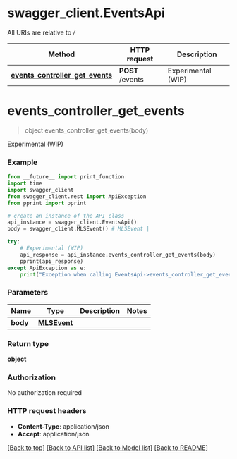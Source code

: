 # swagger_client.EventsApi

All URIs are relative to */*

Method | HTTP request | Description
------------- | ------------- | -------------
[**events_controller_get_events**](EventsApi.md#events_controller_get_events) | **POST** /events | Experimental (WIP)

# **events_controller_get_events**
> object events_controller_get_events(body)

Experimental (WIP)

### Example
```python
from __future__ import print_function
import time
import swagger_client
from swagger_client.rest import ApiException
from pprint import pprint

# create an instance of the API class
api_instance = swagger_client.EventsApi()
body = swagger_client.MLSEvent() # MLSEvent | 

try:
    # Experimental (WIP)
    api_response = api_instance.events_controller_get_events(body)
    pprint(api_response)
except ApiException as e:
    print("Exception when calling EventsApi->events_controller_get_events: %s\n" % e)
```

### Parameters

Name | Type | Description  | Notes
------------- | ------------- | ------------- | -------------
 **body** | [**MLSEvent**](MLSEvent.md)|  | 

### Return type

**object**

### Authorization

No authorization required

### HTTP request headers

 - **Content-Type**: application/json
 - **Accept**: application/json

[[Back to top]](#) [[Back to API list]](../README.md#documentation-for-api-endpoints) [[Back to Model list]](../README.md#documentation-for-models) [[Back to README]](../README.md)

